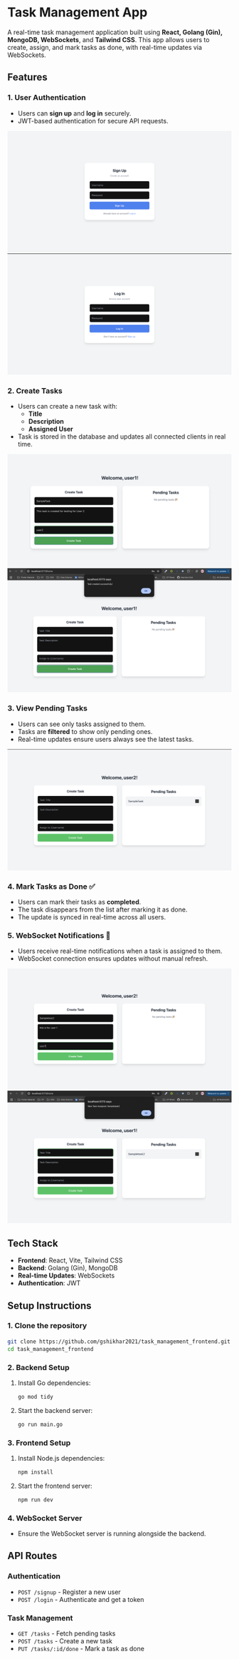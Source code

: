 # Task Management App

A real-time task management application built using **React, Golang (Gin), MongoDB, WebSockets**, and **Tailwind CSS**. This app allows users to create, assign, and mark tasks as done, with real-time updates via WebSockets.

## Features

### 1. User Authentication
- Users can **sign up** and **log in** securely.
- JWT-based authentication for secure API requests.

![alt text](<Images/Screenshot 2025-03-20 at 01.22.59.png>)
![alt text](<Images/Screenshot 2025-03-20 at 01.23.47.png>)

### 2. Create Tasks
- Users can create a new task with:
  - **Title**
  - **Description**
  - **Assigned User**
- Task is stored in the database and updates all connected clients in real time.

![**Screenshot**](<Images/Screenshot 2025-03-20 at 01.25.13.png>)
![alt text](<Images/Screenshot 2025-03-20 at 01.25.38.png>)

### 3. View Pending Tasks
- Users can see only tasks assigned to them.
- Tasks are **filtered** to show only pending ones.
- Real-time updates ensure users always see the latest tasks.

![alt text](<Images/Screenshot 2025-03-20 at 01.26.27.png>)

### 4. Mark Tasks as Done ✅
- Users can mark their tasks as **completed**.
- The task disappears from the list after marking it as done.
- The update is synced in real-time across all users.


### 5. WebSocket Notifications 📡
- Users receive real-time notifications when a task is assigned to them.
- WebSocket connection ensures updates without manual refresh.

![**Screens](<Images/Screenshot 2025-03-20 at 01.28.11.png>)
![alt text](<Images/Screenshot 2025-03-20 at 01.28.37.png>)

## Tech Stack
- **Frontend**: React, Vite, Tailwind CSS
- **Backend**: Golang (Gin), MongoDB
- **Real-time Updates**: WebSockets
- **Authentication**: JWT

## Setup Instructions

### 1. Clone the repository
```sh
git clone https://github.com/gshikhar2021/task_management_frontend.git
cd task_management_frontend
```

### 2. Backend Setup
1. Install Go dependencies:
   ```sh
   go mod tidy
   ```
2. Start the backend server:
   ```sh
   go run main.go
   ```

### 3. Frontend Setup
1. Install Node.js dependencies:
   ```sh
   npm install
   ```
2. Start the frontend server:
   ```sh
   npm run dev
   ```

### 4. WebSocket Server
- Ensure the WebSocket server is running alongside the backend.

## API Routes

### Authentication
- `POST /signup` - Register a new user
- `POST /login` - Authenticate and get a token

### Task Management
- `GET /tasks` - Fetch pending tasks
- `POST /tasks` - Create a new task
- `PUT /tasks/:id/done` - Mark a task as done

